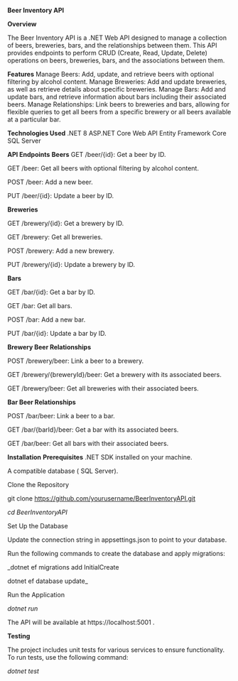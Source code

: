 **Beer Inventory API**

**Overview**

The Beer Inventory API is a .NET Web API designed to manage a collection of beers, breweries, bars, and the relationships between them. This API provides endpoints to perform CRUD (Create, Read, Update, Delete) operations on beers, breweries, bars, and the associations between them.

**Features**
Manage Beers: Add, update, and retrieve beers with optional filtering by alcohol content.
Manage Breweries: Add and update breweries, as well as retrieve details about specific breweries.
Manage Bars: Add and update bars, and retrieve information about bars including their associated beers.
Manage Relationships: Link beers to breweries and bars, allowing for flexible queries to get all beers from a specific brewery or all beers available at a particular bar.

**Technologies Used**
.NET 8 
ASP.NET Core Web API
Entity Framework Core
SQL Server


**API Endpoints**
**Beers**
GET /beer/{id}: Get a beer by ID.

GET /beer: Get all beers with optional filtering by alcohol content.

POST /beer: Add a new beer.

PUT /beer/{id}: Update a beer by ID.

**Breweries**

GET /brewery/{id}: Get a brewery by ID.

GET /brewery: Get all breweries.

POST /brewery: Add a new brewery.

PUT /brewery/{id}: Update a brewery by ID.

**Bars**

GET /bar/{id}: Get a bar by ID.

GET /bar: Get all bars.

POST /bar: Add a new bar.

PUT /bar/{id}: Update a bar by ID.

**Brewery Beer Relationships**

POST /brewery/beer: Link a beer to a brewery.

GET /brewery/{breweryId}/beer: Get a brewery with its associated beers.

GET /brewery/beer: Get all breweries with their associated beers.

**Bar Beer Relationships**

POST /bar/beer: Link a beer to a bar.

GET /bar/{barId}/beer: Get a bar with its associated beers.

GET /bar/beer: Get all bars with their associated beers.


**Installation**
**Prerequisites**
.NET SDK installed on your machine.

A compatible database ( SQL Server).

Clone the Repository

git clone https://github.com/yourusername/BeerInventoryAPI.git

_cd BeerInventoryAPI_

Set Up the Database

Update the connection string in appsettings.json to point to your database.

Run the following commands to create the database and apply migrations:


_dotnet ef migrations add InitialCreate

dotnet ef database update_

Run the Application

_dotnet run_

The API will be available at https://localhost:5001 .

**Testing**

The project includes unit tests for various services to ensure functionality. To run tests, use the following command:


_dotnet test_
